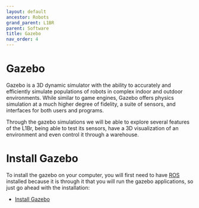 ```yaml
---
layout: default
ancestor: Robots
grand_parent: L1BR
parent: Software
title: Gazebo
nav_order: 4
---
```


# Gazebo

Gazebo is a 3D dynamic simulator with the ability to accurately and efficiently simulate populations of robots in complex indoor and outdoor environments. While similar to game engines, Gazebo offers physics simulation at a much higher degree of fidelity, a suite of sensors, and interfaces for both users and programs.

Through the gazebo simulations we will be able to explore several features of the L1Br, being able to test its sensors, have a 3D visualization of an environment and even control it through a warehouse.

# Install Gazebo

To install the gazebo on your computer, you will first need to have [ROS](https://laser-robotics.github.io/warehouseIO/docs/software/ros) installed because it is through it that you will run the gazebo applications, so just go ahead with the installation:

- [Install Gazebo](http://gazebosim.org/tutorials?tut=install_ubuntu&cat=install)